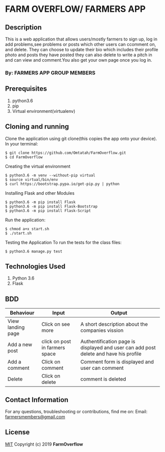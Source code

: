# FARM OVERFLOW/  FARMERS APP

## Description
This is a web application that allows users/mostly farmers to sign up, log in add problems,see problems or posts which other users can ccomment on, and delete. They can choose to update  their bio which includes their profile photo and posts they have posted they can also delete to write a pitch in and can view and comment.You also get your own page once you log in.

### By: FARMERS APP GROUP MEMBERS

## Prerequisites
1. python3.6
2. pip
3. Virtual environment(virtualenv)

## Cloning and running
Clone the application using git clone(this copies the app onto your device). In your terminal:

    $ git clone https://github.com/Omtatah/FarmOverflow.git
    $ cd FarmOverflow
    
Creating the virtual environment

    $ python3.6 -m venv --without-pip virtual
    $ source virtual/bin/env
    $ curl https://bootstrap.pypa.io/get-pip.py | python
    
Installing Flask and other Modules

    $ python3.6 -m pip install Flask
    $ python3.6 -m pip install Flask-Bootstrap
    $ python3.6 -m pip install Flask-Script
    
Run the application:

    $ chmod a+x start.sh
    $ ./start.sh
    
Testing the Application
To run the tests for the class files:

    $ python3.6 manage.py test
    
## Technologies Used
1. Python 3.6
2. Flask

## BDD
|Behaviour	             | Input	                         | Output                                                |
|------------------------|---------------------------------|-------------------------------------------------------|
|View landing page	       | Click on see more               | A  short description about the companies vission      |
|Add a new post       | click on post in farmers space                | Authentification page is displayed and user can add post delete and have his profile |
|Add a comment           | Click on comment                | Comment form is displayed and user can comment        |                                 |
|Delete         | Click on delete              | comment is deleted                              |

## Contact Information
For any questions, troubleshooting or contributions, find me on:
Email: farmersmembers@gmail.com

## License
[MIT](./License)
 Copyright (c) 2019 **FarmOverflow**

